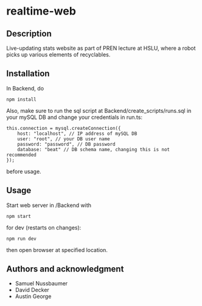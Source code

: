 # realtime-web

## Description
Live-updating stats website as part of PREN lecture at HSLU, where a robot picks up various elements of recyclables.

## Installation
In Backend, do
```
npm install
```
Also, make sure to run the sql script at Backend/create_scripts/runs.sql in your mySQL DB and change your
credentials in run.ts:
```
this.connection = mysql.createConnection({
    host: "localhost", // IP address of mySQL DB
    user: "root", // your DB user name
    password: "password", // DB password
    database: "beat" // DB schema name, changing this is not recommended
});
```
before usage.

## Usage
Start web server in /Backend with

```
npm start
```

for dev (restarts on changes):

```
npm run dev
```
then open browser at specified location.

## Authors and acknowledgment
- Samuel Nussbaumer
- David Decker
- Austin George